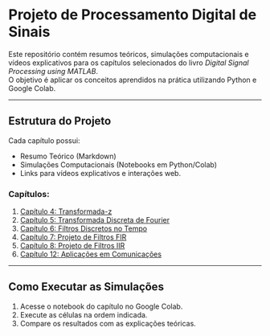 # Projeto de Processamento Digital de Sinais

Este repositório contém resumos teóricos, simulações computacionais e vídeos explicativos para os capítulos selecionados do livro *Digital Signal Processing using MATLAB*.  
O objetivo é aplicar os conceitos aprendidos na prática utilizando Python e Google Colab.

---

## Estrutura do Projeto
Cada capítulo possui:
- Resumo Teórico (Markdown)
- Simulações Computacionais (Notebooks em Python/Colab)
- Links para vídeos explicativos e interações web.

### Capítulos:
1. [Capítulo 4: Transformada-z](Capitulo_4_A_Transformada-z/)
2. [Capítulo 5: Transformada Discreta de Fourier](Capitulo_5_Transformada_Discreta_de_Fourier/)
3. [Capítulo 6: Filtros Discretos no Tempo](Capitulo_6_Implementacao_de_Filtros_Discretos_no_Tempo/)
4. [Capítulo 7: Projeto de Filtros FIR](Capitulo7_FiltrosFIR/)
5. [Capítulo 8: Projeto de Filtros IIR](Capitulo8_FiltrosIIR/)
6. [Capítulo 12: Aplicações em Comunicações](Capitulo12_Comunicacoes/)

---

## Como Executar as Simulações
1. Acesse o notebook do capítulo no Google Colab.
2. Execute as células na ordem indicada.
3. Compare os resultados com as explicações teóricas.
